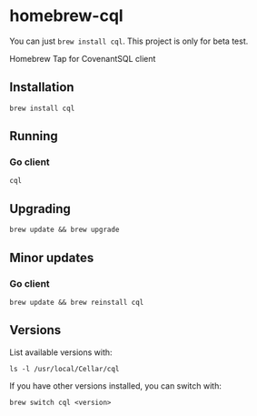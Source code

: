homebrew-cql
=================

You can just `brew install cql`. This project is only for beta test.

Homebrew Tap for CovenantSQL client


## Installation

```
brew install cql
```

## Running

### Go client
`cql`


## Upgrading

```
brew update && brew upgrade
```

## Minor updates

### Go client
```
brew update && brew reinstall cql
```


## Versions
List available versions with:
```
ls -l /usr/local/Cellar/cql
```

If you have other versions installed, you can switch with:
```
brew switch cql <version>
```


